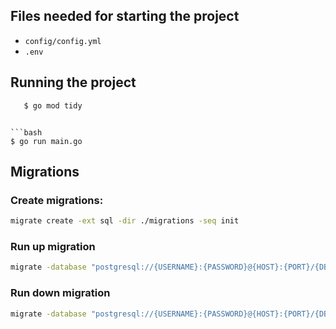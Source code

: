 ## Files needed for starting the project

- `config/config.yml`
- `.env`

## Running the project

```bash
   $ go mod tidy
```

````

```bash
$ go run main.go
````

## Migrations

### Create migrations:

```bash
migrate create -ext sql -dir ./migrations -seq init
```

### Run up migration

```bash
migrate -database "postgresql://{USERNAME}:{PASSWORD}@{HOST}:{PORT}/{DBNAME}?sslmode=disable" -path ./migrations up
```

### Run down migration

```bash
migrate -database "postgresql://{USERNAME}:{PASSWORD}@{HOST}:{PORT}/{DBNAME}?sslmode=disable" -path ./migrations down
```
